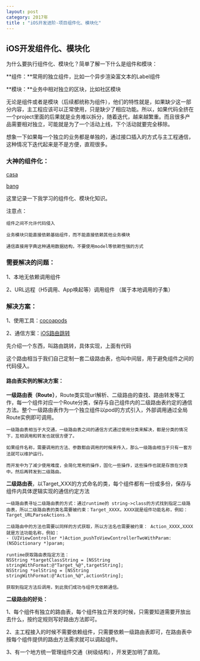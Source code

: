 ```yaml
---
layout: post
category: 2017年
title : "iOS开发进阶-项目组件化、模块化"
---
```


## iOS开发组件化、模块化



为什么要执行组件化、模块化？简单了解一下什么是组件和模块：

**组件：**常用的独立组件，比如一个异步渲染富文本的Label组件

**模块：**业务中相对独立的区块，比如社区模块

无论是组件或者是模块（后续都统称为组件），他们的特性就是，如果缺少这一部分内容，主工程应该可以正常使用，只是缺少了相应功能。所以，如果代码全挤在一个project里面的后果就是业务难以拆分，随着迭代，越来越繁重。而且很多产品需要相对独立，可能就是为了一个活动上线，下个活动就要完全移除。

想象一下如果每一个独立的业务都是单独的，通过接口插入的方式与主工程通信，这种情况下迭代起来是不是方便，直观很多。

### 大神的组件化：

[casa](https://casatwy.com/iOS-Modulization.html)

[bang](https://blog.cnbang.net/tech/3080/)

这里记录一下我学习的组件化、模块化知识。

注意点：

```
组件之间不允许代码侵入

业务模块只能直接依赖基础组件，而不能直接依赖其他业务模块

通信直接用字典这种通用数据结构，不要使用model等依赖性强的方式
```



### 需要解决的问题：

1、本地无依赖调用组件

2、URL远程（H5调用、App唤起等）调用组件  （属于本地调用的子集）

### 解决方案：

1、使用工具：[cocoapods](https://guides.cocoapods.org)

2、通信方案：[iOS路由跳转](https://xilankong.github.io/2017年/2017/03/02/IOS路由跳转.html)

先介绍一个东西，叫路由跳转，具体实现，上面有代码

这个路由相当于我们自己定制一套二级路由表，也叫中间层，用于避免组件之间的代码侵入。

#### 路由表实例的解决方案：

**一级路由表（Route）**，Route类实现url解析、二级路由的查找、路由转发等工作，每一个组件对应一个Route分类，保存与自己组件内的二级路由表约定的通信方法。整个一级路由表作为一个独立组件以pod的方式引入，外部调用通过全局Route实例即可调用。

```
一级路由表相当于大交通，一级路由表之间的通信方式通过使用分类来解决，都是分类的情况下，互相调用和转发也就很方便了。

如果组件名称，需要调用的方法、参数都由调用的时候来传入，那么一级路由相当于只有一套方法就可以维护运行。

而开发中为了减少使用难度，会简化常用的操作，固化一些操作，这些操作也就是存放在分类中。然后再转发到二级路由。

```

**二级路由表**，以Target_XXX的方式命名的类，每个组件都有一份或多份，保存与组件内具体逻辑实现的通信约定方法

```
一级路由表寻址二级路由表的方式：通过runtime的 string->class的方式找到指定二级路由表，所以二级路由表的类名需要被约束：Target_XXXX，XXXX就是组件功能名称，例如：
Target_URLParseActions.h

二级路由中的方法也需要以同样的方式获取，所以方法名也需要被约束： Action_XXXX,XXXX就是方法功能名称，例如：
- (UIViewController *)Action_pushToViewControllerTwoWithParam:(NSDictionary *)param;

runtime获取路由表指定方法：
NSString *targetClassString = [NSString stringWithFormat:@"Target_%@",targetString];
NSString *selString = [NSString stringWithFormat:@"Action_%@",actionString];

获取到指定方法后调用，到此我们成功与组件无依赖通信。
```



**二级路由的好处：**

1、每个组件有独立的路由表，每个组件独立开发的时候，只需要知道需要开放出去什么，按约定规则写好路由方法即可。

2、主工程接入的时候不需要依赖组件，只需要依赖一级路由表即可，在路由表中按每个组件提供的路由方法需求就可以调起组件。

3、有一个地方统一管理组件交通（树级结构），开发更加明了直观。

